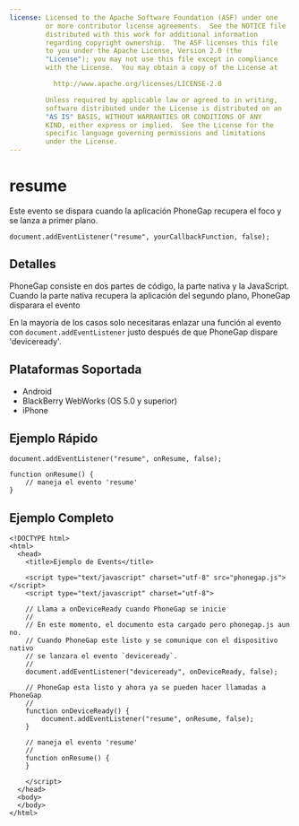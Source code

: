 ```yaml
---
license: Licensed to the Apache Software Foundation (ASF) under one
         or more contributor license agreements.  See the NOTICE file
         distributed with this work for additional information
         regarding copyright ownership.  The ASF licenses this file
         to you under the Apache License, Version 2.0 (the
         "License"); you may not use this file except in compliance
         with the License.  You may obtain a copy of the License at

           http://www.apache.org/licenses/LICENSE-2.0

         Unless required by applicable law or agreed to in writing,
         software distributed under the License is distributed on an
         "AS IS" BASIS, WITHOUT WARRANTIES OR CONDITIONS OF ANY
         KIND, either express or implied.  See the License for the
         specific language governing permissions and limitations
         under the License.
---
```


resume
===========

Este evento se dispara cuando la aplicación PhoneGap recupera el foco y se lanza a primer plano.

    document.addEventListener("resume", yourCallbackFunction, false);

Detalles
--------

PhoneGap consiste en dos partes de código, la parte nativa y la JavaScript. Cuando la parte nativa recupera la aplicación del segundo plano, PhoneGap disparara el evento

En la mayoría de los casos solo necesitaras enlazar una función al evento con `document.addEventListener` justo después de que PhoneGap dispare 'deviceready'.

Plataformas Soportada
---------------------

- Android
- BlackBerry WebWorks (OS 5.0 y superior)
- iPhone

Ejemplo Rápido
--------------

    document.addEventListener("resume", onResume, false);

    function onResume() {
        // maneja el evento 'resume'
    }

Ejemplo Completo
----------------

    <!DOCTYPE html>
    <html>
      <head>
        <title>Ejemplo de Events</title>

        <script type="text/javascript" charset="utf-8" src="phonegap.js"></script>
        <script type="text/javascript" charset="utf-8">

        // Llama a onDeviceReady cuando PhoneGap se inicie
        //
        // En este momento, el documento esta cargado pero phonegap.js aun no.
        // Cuando PhoneGap este listo y se comunique con el dispositivo nativo
        // se lanzara el evento `deviceready`.
        // 
        document.addEventListener("deviceready", onDeviceReady, false);

        // PhoneGap esta listo y ahora ya se pueden hacer llamadas a PhoneGap
        //
        function onDeviceReady() {
		    document.addEventListener("resume", onResume, false);
        }

        // maneja el evento 'resume'
        //
        function onResume() {
        }
        
        </script>
      </head>
      <body>
      </body>
    </html>
